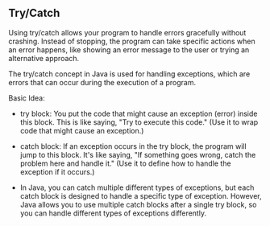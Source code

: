 ## Try/Catch

Using try/catch allows your program to handle errors gracefully without crashing. 
Instead of stopping, the program can take specific actions when an error happens, like showing an error message to the user or trying an alternative approach.

The try/catch concept in Java is used for handling exceptions, which are errors that can occur during the execution of a program.

Basic Idea:
* try block: You put the code that might cause an exception (error) inside this block. This is like saying, "Try to execute this code."
(Use it to wrap code that might cause an exception.)

* catch block: If an exception occurs in the try block, the program will jump to this block. It's like saying, "If something goes wrong, catch the problem here and handle it."
(Use it to define how to handle the exception if it occurs.)

* In Java, you can catch multiple different types of exceptions, but each catch block is designed to handle a specific type of exception. 
However, Java allows you to use multiple catch blocks after a single try block, so you can handle different types of exceptions differently.

